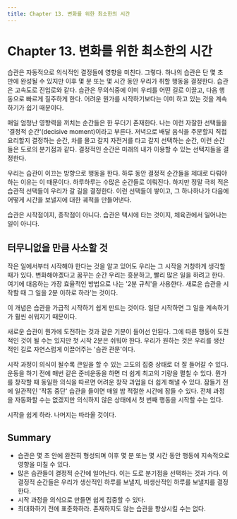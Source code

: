 ```yaml
---
title: Chapter 13. 변화를 위한 최소한의 시간
---
```


# Chapter 13. 변화를 위한 최소한의 시간

습관은 자동적으로 의식적인 결정들에 영향을 미친다. 그렇다. 하나의 습관은 단 몇 초 만에 완성될 수 있지만 이후 몇 분 또는 몇 시간 동안 우리가 취할 행동을 결정한다. 습관은 고속도로 진입로와 같다. 습관은 무의식중에 이미 우리를 어떤 길로 이끌고, 다음 행동으로 빠르게 질주하게 한다. 어려운 뭔가를 시작하기보다는 이미 하고 있는 것을 계속하기가 쉽기 때문이다.

매일 엄청난 영향력을 끼치는 순간들은 한 무더기 존재한다. 나는 이런 자잘한 선택들을 '결정적 순간'(decisive moment)이라고 부른다. 저녁으로 배달 음식을 주문할지 직접 요리할지 결정하는 순간, 차를 몰고 갈지 자전거를 타고 갈지 선택하는 순간, 이런 순간들은 도로의 분기점과 같다. 결정적인 순간은 미래의 내가 이용할 수 있는 선택지들을 결정한다.

우리는 습관이 이끄는 방향으로 행동을 한다. 하루 동안 결정적 순간들을 제대로 다뤄야 하는 이유는 이 때문이다. 하루하루는 수많은 순간들로 이뤄진다. 하지만 정말 극히 적은 습관적 선택들이 우리가 갈 길을 결정한다. 이런 선택들이 쌓이고, 그 하나하나가 다음에 어떻게 시간을 보낼지에 대한 궤적을 만들어낸다.

습관은 시작점이지, 종착점이 아니다. 습관은 택시에 타는 것이지, 체육관에서 일어나는 일이 아니다.

## 터무니없을 만큼 사소할 것

작은 일에서부터 시작해야 한다는 것을 알고 있어도 우리는 그 시작을 거창하게 생각할 때가 있다. 변화해야겠다고 꿈꾸는 순간 우리는 흥분하고, 빨리 많은 일을 하려고 한다. 여기에 대응하는 가장 효율적인 방법으로 나는 '2분 규칙'을 사용한다. 새로운 습관을 시작할 때 그 일을 2분 이하로 하라'는 것이다.

이 개념은 습관을 가급적 시작하기 쉽게 만드는 것이다. 일단 시작하면 그 일을 계속하기가 훨씬 쉬워지기 때문이다.

새로운 습관이 뭔가에 도전하는 것과 같은 기분이 들어선 안된다. 그에 따른 행동이 도전적인 것이 될 수는 있지만 첫 시작 2분은 쉬워야 한다. 우리가 원하는 것은 우리를 생산적인 길로 자연스럽게 이끌어주는 '습관 관문'이다.

시작 과정이 의식이 될수록 큰일을 할 수 있는 고도의 집중 상태로 더 잘 들어갈 수 있다. 운동을 하기 전에 매번 같은 준비운동을 하면 더 쉽게 최고의 기량을 펼칠 수 있다. 뭔가를 창작할 때 동일한 의식을 따르면 어려운 창작 과업을 더 쉽게 해낼 수 있다. 잠들기 전에 일관적인 '작동 중단' 습관을 들이면 매일 밤 적절한 시간에 잠들 수 있다. 전체 과정을 자동화할 수는 없겠지만 의식하지 않은 상태에서 첫 번째 행동을 시작할 수는 있다.

시작을 쉽게 하라. 나머지는 따라올 것이다.

## Summary

- 습관은 몇 초 안에 완전히 형성되며 이후 몇 분 또는 몇 시간 동안 행동에 지속적으로 영향을 미칠 수 있다.
- 많은 습관들이 결정적 순간에 일어난다. 이는 도로 분기점을 선택하는 것과 가다. 이 결정적 순간들은 우리가 생산적인 하루를 보낼지, 비생산적인 하루를 보낼지를 결정한다.
- 시작 과정을 의식으로 만들면 쉽게 집중할 수 있다.
- 최대화하기 전에 표준화하라. 존재하지도 않는 습관을 향상시킬 수는 없다.
